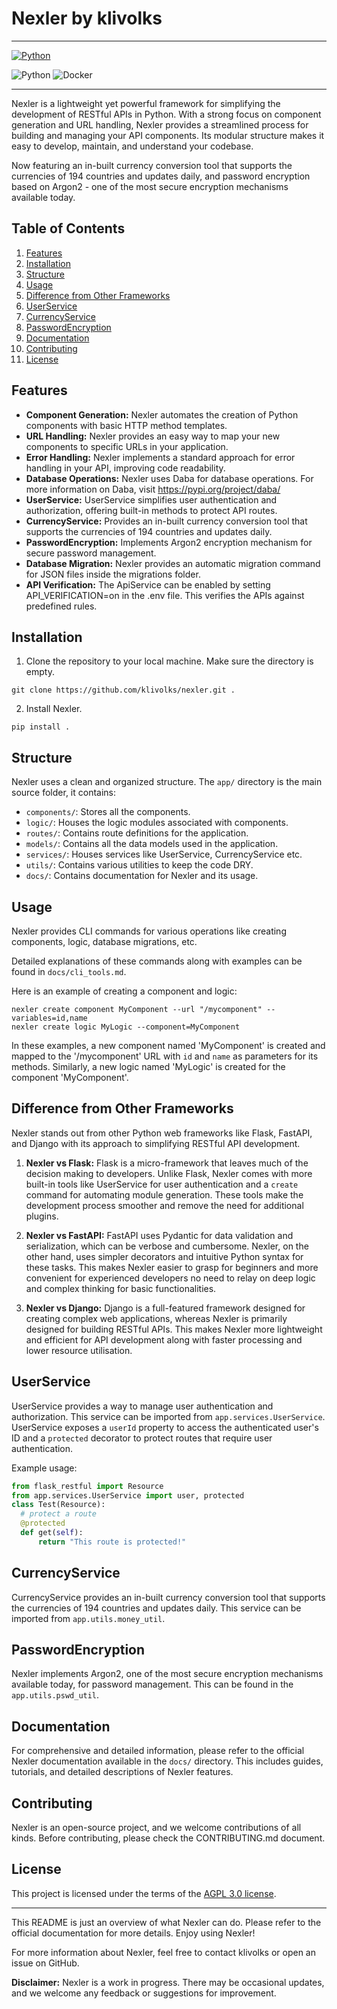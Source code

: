 # Nexler by klivolks

---

<p align="left">
  <a href="https://www.python.org/"><img alt="Python" src="https://img.shields.io/badge/Python-3776AB?style=for-the-badge&logo=python&logoColor=white"/></a>
</p>

![Python](https://img.shields.io/badge/python-v3.7+-blue.svg)
![Docker](https://img.shields.io/badge/docker%20build-automated-066da5.svg)

---

Nexler is a lightweight yet powerful framework for simplifying the development of RESTful APIs in Python. With a strong focus on component generation and URL handling, Nexler provides a streamlined process for building and managing your API components. Its modular structure makes it easy to develop, maintain, and understand your codebase.

Now featuring an in-built currency conversion tool that supports the currencies of 194 countries and updates daily, and password encryption based on Argon2 - one of the most secure encryption mechanisms available today. 

## Table of Contents

1. [Features](#features)
2. [Installation](#installation)
3. [Structure](#structure)
4. [Usage](#usage)
5. [Difference from Other Frameworks](#difference-from-other-frameworks)
6. [UserService](#userservice)
7. [CurrencyService](#currencyservice)
8. [PasswordEncryption](#passwordencryption)
9. [Documentation](#documentation)
10. [Contributing](#contributing)
11. [License](#license)

## Features

- **Component Generation:** Nexler automates the creation of Python components with basic HTTP method templates.
- **URL Handling:** Nexler provides an easy way to map your new components to specific URLs in your application.
- **Error Handling:** Nexler implements a standard approach for error handling in your API, improving code readability.
- **Database Operations:** Nexler uses Daba for database operations. For more information on Daba, visit https://pypi.org/project/daba/
- **UserService:** UserService simplifies user authentication and authorization, offering built-in methods to protect API routes.
- **CurrencyService:** Provides an in-built currency conversion tool that supports the currencies of 194 countries and updates daily.
- **PasswordEncryption:** Implements Argon2 encryption mechanism for secure password management.
- **Database Migration:** Nexler provides an automatic migration command for JSON files inside the migrations folder.
- **API Verification:** The ApiService can be enabled by setting API_VERIFICATION=on in the .env file. This verifies the APIs against predefined rules.

## Installation

1. Clone the repository to your local machine. Make sure the directory is empty.
```shell
git clone https://github.com/klivolks/nexler.git .
```

2. Install Nexler.
```shell
pip install .
```

## Structure

Nexler uses a clean and organized structure. The `app/` directory is the main source folder, it contains:

- `components/`: Stores all the components.
- `logic/`: Houses the logic modules associated with components.
- `routes/`: Contains route definitions for the application.
- `models/`: Contains all the data models used in the application.
- `services/`: Houses services like UserService, CurrencyService etc.
- `utils/`: Contains various utilities to keep the code DRY.
- `docs/`: Contains documentation for Nexler and its usage.

## Usage

Nexler provides CLI commands for various operations like creating components, logic, database migrations, etc.

 Detailed explanations of these commands along with examples can be found in `docs/cli_tools.md`.

Here is an example of creating a component and logic:

```shell
nexler create component MyComponent --url "/mycomponent" --variables=id,name
nexler create logic MyLogic --component=MyComponent
```

In these examples, a new component named 'MyComponent' is created and mapped to the '/mycomponent' URL with `id` and `name` as parameters for its methods. Similarly, a new logic named 'MyLogic' is created for the component 'MyComponent'.

## Difference from Other Frameworks

Nexler stands out from other Python web frameworks like Flask, FastAPI, and Django with its approach to simplifying RESTful API development.

1. **Nexler vs Flask:** Flask is a micro-framework that leaves much of the decision making to developers. Unlike Flask, Nexler comes with more built-in tools like UserService for user authentication and a `create` command for automating module generation. These tools make the development process smoother and remove the need for additional plugins.

2. **Nexler vs FastAPI:** FastAPI uses Pydantic for data validation and serialization, which can be verbose and cumbersome. Nexler, on the other hand, uses simpler decorators and intuitive Python syntax for these tasks. This makes Nexler easier to grasp for beginners and more convenient for experienced developers no need to relay on deep logic and complex thinking for basic functionalities.

3. **Nexler vs Django:** Django is a full-featured framework designed for creating complex web applications, whereas Nexler is primarily designed for building RESTful APIs. This makes Nexler more lightweight and efficient for API development along with faster processing and lower resource utilisation.

## UserService

UserService provides a way to manage user authentication and authorization. This service can be imported from `app.services.UserService`. UserService exposes a `userId` property to access the authenticated user's ID and a `protected` decorator to protect routes that require user authentication.

Example usage:

```python
from flask_restful import Resource
from app.services.UserService import user, protected
class Test(Resource):
  # protect a route
  @protected
  def get(self):
      return "This route is protected!"
```

## CurrencyService

CurrencyService provides an in-built currency conversion tool that supports the currencies of 194 countries and updates daily. This service can be imported from `app.utils.money_util`.

## PasswordEncryption

Nexler implements Argon2, one of the most secure encryption mechanisms available today, for password management. This can be found in the `app.utils.pswd_util`.

## Documentation

For comprehensive and detailed information, please refer to the official Nexler documentation available in the `docs/` directory. This includes guides, tutorials, and detailed descriptions of Nexler features.

## Contributing

Nexler is an open-source project, and we welcome contributions of all kinds. Before contributing, please check the CONTRIBUTING.md document.

## License

This project is licensed under the terms of the [AGPL 3.0 license](LICENSE).

---

This README is just an overview of what Nexler can do. Please refer to the official documentation for more details. Enjoy using Nexler!

For more information about Nexler, feel free to contact klivolks or open an issue on GitHub.

**Disclaimer:** Nexler is a work in progress. There may be occasional updates, and we welcome any feedback or suggestions for improvement.